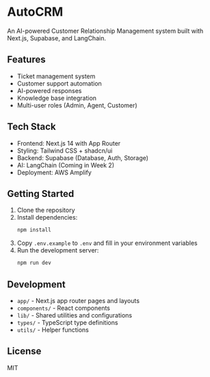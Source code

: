 # AutoCRM

An AI-powered Customer Relationship Management system built with Next.js, Supabase, and LangChain.

## Features

- Ticket management system
- Customer support automation
- AI-powered responses
- Knowledge base integration
- Multi-user roles (Admin, Agent, Customer)

## Tech Stack

- Frontend: Next.js 14 with App Router
- Styling: Tailwind CSS + shadcn/ui
- Backend: Supabase (Database, Auth, Storage)
- AI: LangChain (Coming in Week 2)
- Deployment: AWS Amplify

## Getting Started

1. Clone the repository
2. Install dependencies:
   ```bash
   npm install
   ```
3. Copy `.env.example` to `.env` and fill in your environment variables
4. Run the development server:
   ```bash
   npm run dev
   ```

## Development

- `app/` - Next.js app router pages and layouts
- `components/` - React components
- `lib/` - Shared utilities and configurations
- `types/` - TypeScript type definitions
- `utils/` - Helper functions

## License

MIT 